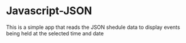 # Javascript-JSON

This is a simple app that reads the JSON shedule data to display events being held at the selected time and date
